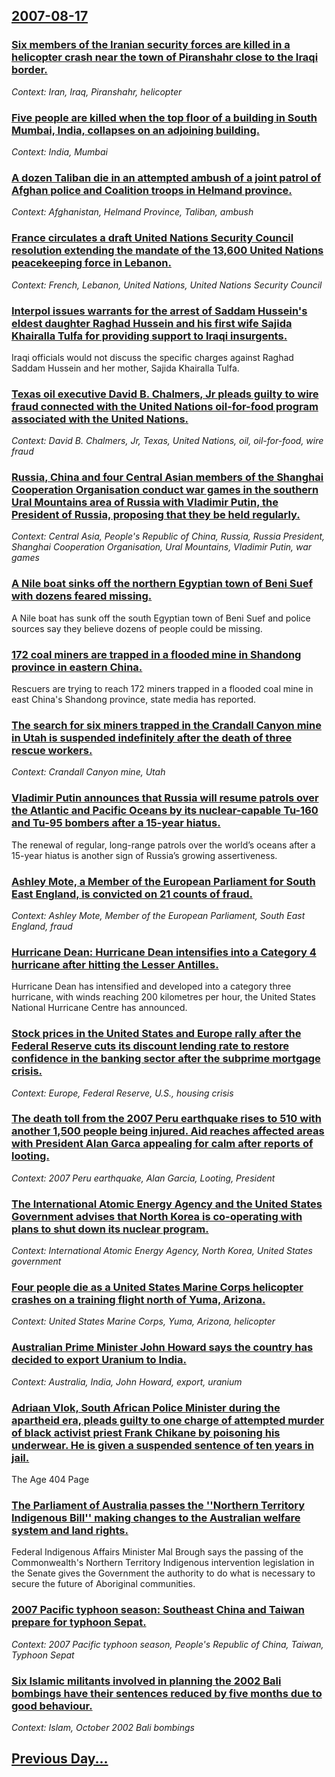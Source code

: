 ## [2007-08-17](/news/2007/08/17/index.md)

### [ Six members of the Iranian security forces are killed in a helicopter crash near the town of Piranshahr close to the Iraqi border. ](/news/2007/08/17/six-members-of-the-iranian-security-forces-are-killed-in-a-helicopter-crash-near-the-town-of-piranshahr-close-to-the-iraqi-border.md)
_Context: Iran, Iraq, Piranshahr, helicopter_

### [ Five people are killed when the top floor of a building in South Mumbai, India, collapses on an adjoining building.](/news/2007/08/17/five-people-are-killed-when-the-top-floor-of-a-building-in-south-mumbai-india-collapses-on-an-adjoining-building.md)
_Context: India, Mumbai_

### [ A dozen Taliban die in an attempted ambush of a joint patrol of Afghan police and Coalition troops in Helmand province. ](/news/2007/08/17/a-dozen-taliban-die-in-an-attempted-ambush-of-a-joint-patrol-of-afghan-police-and-coalition-troops-in-helmand-province.md)
_Context: Afghanistan, Helmand Province, Taliban, ambush_

### [ France circulates a draft United Nations Security Council resolution extending the mandate of the 13,600 United Nations peacekeeping force in Lebanon. ](/news/2007/08/17/france-circulates-a-draft-united-nations-security-council-resolution-extending-the-mandate-of-the-13-600-united-nations-peacekeeping-force.md)
_Context: French, Lebanon, United Nations, United Nations Security Council_

### [ Interpol issues warrants for the arrest of Saddam Hussein's eldest daughter Raghad Hussein and his first wife Sajida Khairalla Tulfa for providing support to Iraqi insurgents. ](/news/2007/08/17/interpol-issues-warrants-for-the-arrest-of-saddam-hussein-s-eldest-daughter-raghad-hussein-and-his-first-wife-sajida-khairalla-tulfa-for-pr.md)
Iraqi officials would not discuss the specific charges against Raghad Saddam Hussein and her mother, Sajida Khairalla Tulfa.

### [ Texas oil executive David B. Chalmers, Jr pleads guilty to wire fraud connected with the United Nations oil-for-food program associated with the United Nations. ](/news/2007/08/17/texas-oil-executive-david-b-chalmers-jr-pleads-guilty-to-wire-fraud-connected-with-the-united-nations-oil-for-food-program-associated-wit.md)
_Context: David B. Chalmers, Jr, Texas, United Nations, oil, oil-for-food, wire fraud_

### [ Russia, China and four Central Asian members of the Shanghai Cooperation Organisation conduct war games in the southern Ural Mountains area of Russia with Vladimir Putin, the President of Russia, proposing that they be held regularly. ](/news/2007/08/17/russia-china-and-four-central-asian-members-of-the-shanghai-cooperation-organisation-conduct-war-games-in-the-southern-ural-mountains-area.md)
_Context: Central Asia, People's Republic of China, Russia, Russia President, Shanghai Cooperation Organisation, Ural Mountains, Vladimir Putin, war games_

### [ A Nile boat sinks off the northern Egyptian town of Beni Suef with dozens feared missing. ](/news/2007/08/17/a-nile-boat-sinks-off-the-northern-egyptian-town-of-beni-suef-with-dozens-feared-missing.md)
A Nile boat has sunk off the south Egyptian town of Beni Suef and police sources say they believe dozens of people could be missing.

### [ 172 coal miners are trapped in a flooded mine in Shandong province in eastern China. ](/news/2007/08/17/172-coal-miners-are-trapped-in-a-flooded-mine-in-shandong-province-in-eastern-china.md)
Rescuers are trying to reach 172 miners trapped in a flooded coal mine in east China&#039;s Shandong province, state media has reported.

### [ The search for six miners trapped in the Crandall Canyon mine in Utah is suspended indefinitely after the death of three rescue workers. ](/news/2007/08/17/the-search-for-six-miners-trapped-in-the-crandall-canyon-mine-in-utah-is-suspended-indefinitely-after-the-death-of-three-rescue-workers.md)
_Context: Crandall Canyon mine, Utah_

### [ Vladimir Putin announces that Russia will resume patrols over the Atlantic and Pacific Oceans by its nuclear-capable Tu-160 and Tu-95 bombers after a 15-year hiatus. ](/news/2007/08/17/vladimir-putin-announces-that-russia-will-resume-patrols-over-the-atlantic-and-pacific-oceans-by-its-nuclear-capable-tu-160-and-tu-95-bombe.md)
The renewal of regular, long-range patrols over the world’s oceans after a 15-year hiatus is another sign of Russia’s growing assertiveness.

### [ Ashley Mote, a Member of the European Parliament for South East England, is convicted on 21 counts of fraud. ](/news/2007/08/17/ashley-mote-a-member-of-the-european-parliament-for-south-east-england-is-convicted-on-21-counts-of-fraud.md)
_Context: Ashley Mote, Member of the European Parliament, South East England, fraud_

### [ Hurricane Dean: Hurricane Dean intensifies into a Category 4 hurricane after hitting the Lesser Antilles. ](/news/2007/08/17/hurricane-dean-p-hurricane-dean-intensifies-into-a-category-4-hurricane-after-hitting-the-lesser-antilles.md)
Hurricane Dean has intensified and developed into a category three hurricane, with winds reaching 200 kilometres per hour, the United States National Hurricane Centre has announced.

### [ Stock prices in the United States and Europe rally after the Federal Reserve cuts its discount lending rate to restore confidence in the banking sector after the subprime mortgage crisis. ](/news/2007/08/17/stock-prices-in-the-united-states-and-europe-rally-after-the-federal-reserve-cuts-its-discount-lending-rate-to-restore-confidence-in-the-ba.md)
_Context: Europe, Federal Reserve, U.S., housing crisis_

### [  The death toll from the 2007 Peru earthquake rises to 510 with another 1,500 people being injured. Aid reaches affected areas with President Alan Garca appealing for calm after reports of looting. ](/news/2007/08/17/the-death-toll-from-the-2007-peru-earthquake-rises-to-510-with-another-1-500-people-being-injured-aid-reaches-affected-areas-with-preside.md)
_Context: 2007 Peru earthquake, Alan Garcia, Looting, President_

### [ The International Atomic Energy Agency and the United States Government advises that North Korea is co-operating with plans to shut down its nuclear program. ](/news/2007/08/17/the-international-atomic-energy-agency-and-the-united-states-government-advises-that-north-korea-is-co-operating-with-plans-to-shut-down-it.md)
_Context: International Atomic Energy Agency, North Korea, United States government_

### [ Four people die as a United States Marine Corps helicopter crashes on a training flight north of Yuma, Arizona. ](/news/2007/08/17/four-people-die-as-a-united-states-marine-corps-helicopter-crashes-on-a-training-flight-north-of-yuma-arizona.md)
_Context: United States Marine Corps, Yuma, Arizona, helicopter_

### [ Australian Prime Minister John Howard says the country has decided to export Uranium to India.](/news/2007/08/17/australian-prime-minister-john-howard-says-the-country-has-decided-to-export-uranium-to-india.md)
_Context: Australia, India, John Howard, export, uranium_

### [ Adriaan Vlok, South African Police Minister during the apartheid era, pleads guilty to one charge of attempted murder of black activist priest Frank Chikane by poisoning his underwear. He is given a suspended sentence of ten years in jail. ](/news/2007/08/17/adriaan-vlok-south-african-police-minister-during-the-apartheid-era-pleads-guilty-to-one-charge-of-attempted-murder-of-black-activist-pri.md)
The Age 404 Page

### [ The Parliament of Australia passes the ''Northern Territory Indigenous Bill'' making changes to the Australian welfare system and land rights. ](/news/2007/08/17/the-parliament-of-australia-passes-the-northern-territory-indigenous-bill-making-changes-to-the-australian-welfare-system-and-land-righ.md)
Federal Indigenous Affairs Minister Mal Brough says the passing of the Commonwealth&#039;s Northern Territory Indigenous intervention legislation in the Senate gives the Government the authority to do what is necessary to secure the future of Aboriginal communities.

### [ 2007 Pacific typhoon season: Southeast China and Taiwan prepare for typhoon Sepat. ](/news/2007/08/17/2007-pacific-typhoon-season-southeast-china-and-taiwan-prepare-for-typhoon-sepat.md)
_Context: 2007 Pacific typhoon season, People's Republic of China, Taiwan, Typhoon Sepat_

### [ Six Islamic militants involved in planning the 2002 Bali bombings have their sentences reduced by five months due to good behaviour. ](/news/2007/08/17/six-islamic-militants-involved-in-planning-the-2002-bali-bombings-have-their-sentences-reduced-by-five-months-due-to-good-behaviour.md)
_Context: Islam, October 2002 Bali bombings_

## [Previous Day...](/news/2007/08/16/index.md)

